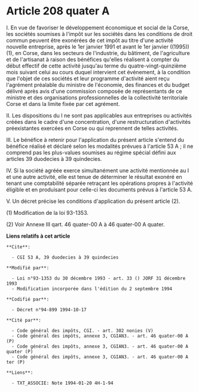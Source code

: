 # Article 208 quater A

I. En vue de favoriser le développement économique et social de la Corse, les sociétés soumises à l'impôt sur les sociétés
dans les conditions de droit commun peuvent être exonérées de cet impôt au titre d'une activité nouvelle entreprise, après le
1er janvier 1991 et avant le 1er janvier ((1995)) (1), en Corse, dans les secteurs de l'industrie, du bâtiment, de
l'agriculture et de l'artisanat à raison des bénéfices qu'elles réalisent à compter du début effectif de cette activité
jusqu'au terme du quatre-vingt-quinzième mois suivant celui au cours duquel intervient cet événement, à la condition que
l'objet de ces sociétés et leur programme d'activité aient reçu l'agrément préalable du ministre de l'économie, des finances
et du budget délivré après avis d'une commission composée de représentants de ce ministre et des organisations
professionnelles de la collectivité territoriale Corse et dans la limite fixée par cet agrément.

II. Les dispositions du I ne sont pas applicables aux entreprises ou activités créées dans le cadre d'une concentration,
d'une restructuration d'activités préexistantes exercées en Corse ou qui reprennent de telles activités.

III. Le bénéfice à retenir pour l'application du présent article s'entend du bénéfice réalisé et déclaré selon les modalités
prévues à l'article 53 A ; il ne comprend pas les plus-values soumises au régime spécial défini aux articles 39 duodecies à
39 quindecies.

IV. Si la société agréée exerce simultanément une activité mentionnée au I et une autre activité, elle est tenue de
déterminer le résultat exonéré en tenant une comptabilité séparée retraçant les opérations propres à l'activité éligible et
en produisant pour celle-ci les documents prévus à l'article 53 A.

V. Un décret précise les conditions d'application du présent article (2).

(1) Modification de la loi 93-1353.

(2) Voir Annexe III qart. 46 quater-00 A à 46 quater-00 A quater.

**Liens relatifs à cet article**

	**Cite**:

	  - CGI 53 A, 39 duodecies à 39 quindecies

	**Modifié par**:

	  - Loi n°93-1353 du 30 décembre 1993 - art. 33 () JORF 31 décembre 1993
	  - Modification incorporée dans l'édition du 2 septembre 1994

	**Codifié par**:

	  - Décret n°94-899 1994-10-17

	**Cité par**:

	  - Code général des impôts, CGI. - art. 302 nonies (V)
	  - Code général des impôts, annexe 3, CGIAN3. - art. 46 quater-00 A (P)
	  - Code général des impôts, annexe 3, CGIAN3. - art. 46 quater-00 A quater (P)
	  - Code général des impôts, annexe 3, CGIAN3. - art. 46 quater-00 A ter (P)

	**Liens**:

	  - TXT_ASSOCIE: Note 1994-01-20 4H-1-94
